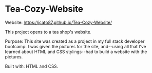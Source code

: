 # Tea-Cozy-Website

Website: https://jcato87.github.io/Tea-Cozy-Website/

This project opens to a tea shop's website.

Purpose: This site was created as a project in my full stack developer bootcamp. I was given the pictures for the site, and--using all that I've learned about HTML and CSS stylings--had to build a website with the pictures.  

Built with: HTML and CSS.
